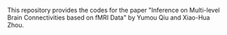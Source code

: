 This repository provides the codes for the paper "Inference on Multi-level Brain Connectivities based on fMRI Data" by Yumou Qiu and Xiao-Hua Zhou.
